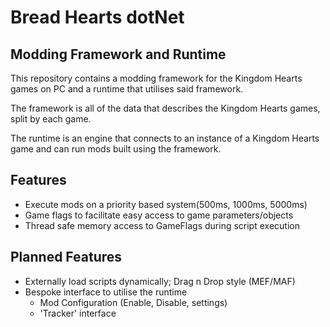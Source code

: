 # Bread Hearts dotNet

## Modding Framework and Runtime
This repository contains a modding framework for the Kingdom Hearts games on PC and a runtime that utilises said framework.

The framework is all of the data that describes the Kingdom Hearts games, split by each game.

The runtime is an engine that connects to an instance of a Kingdom Hearts game and can run mods built using the framework.

##  Features
 - Execute mods on a priority based system(500ms, 1000ms, 5000ms)
 - Game flags to facilitate easy access to game parameters/objects
 - Thread safe memory access to GameFlags during script execution

##  Planned Features
  - Externally load scripts dynamically; Drag n Drop style (MEF/MAF)
  - Bespoke interface to utilise the runtime
      - Mod Configuration (Enable, Disable, settings)
      - 'Tracker' interface